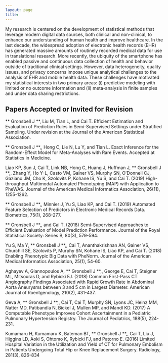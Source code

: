 ```yaml
---
layout: page
title:
---
```

My research is centered on the development of statistical methods that leverage modern digital data sources,
both clinical and non-clinical, to enhance our understanding of human health and improve healthcare. In the last 
decade, the widespread adoption of electronic health records (EHR) has generated massive amounts of routinely
recorded medical data for use in translational research. More recently, the ubiquity of the smartphone has enabled
passive and continuous data collection of health and behavior outside of traditional clinical settings. However, 
data heterogeneity, quality issues, and privacy concerns impose unique analytical challenges to the analysis of
EHR and mobile health data. These challenges have motivated my statistical interests in two primary areas: 
(i) predictive modeling with limited or no outcome information and (ii) meta-analysis in finite samples and 
under data sharing restrictions.


## Papers Accepted or Invited for Revision ##


** Gronsbell J **, Liu M, Tian L, and Cai T. Efficient Estimation and Evaluation of Prediction Rules in Semi-Supervised Settings under Stratified Sampling. Under revision at the Journal of the American Statistical Association.



** Gronsbell J **,, Hong C, Lie N, Lu Y, and Tian L. Exact Inference for the Random-Effect Model for Meta-Analyses with Rare Events. Accepted at Statistics in Medicine.

	

Liao KP, Sun J, Cai T, Link NB, Hong C, Huang J, Huffman J, ** Gronsbell J **,, Zhang Y, Ho Y-L, Casto VM, Gainer VS, Murphy SN, O'Donnell CJ, Gaziano JM, Cho K, Szolovits P, Kohane IS, Yu S, and Cai T. (2019) High-throughput  Multimodal  Automated  Phenotyping  (MAP) with  Application  to  PheWAS. Journal of the American Medical Informatics Association, 26(11), 1255-1262.

	

** Gronsbell J **,, Minnier J, Yu S, Liao KP, and Cai T.  (2019) Automated Feature Selection of Predictors in Electronic Medical Records Data. Biometrics, 75(1), 268-277.

	

** Gronsbell J **,, and Cai T. (2018) Semi-Supervised Approaches to Efficient Evaluation of Model Prediction Performance. Journal of the Royal Statistical Society: Series B, 80(3), 579-594.

	

Yu S, Ma Y, ** Gronsbell J **,, Cai T, Ananthakrishnan AN, Gainer VS, Churchill SE, Szolovits P, Murphy SN, Kohane IS, Liao KP, and Cai T. (2018) Enabling Phenotypic Big Data with PheNorm. Journal of the American Medical Informatics Association, 25(1), 54-60.

	

Aghayev A, Giannopoulos A, ** Gronsbell J **,, George E, Cai T, Steigner ML, Mitsouras D, and Rybicki FJ. (2018) Common First-Pass CT Angiography Findings Associated with Rapid Growth Rate in Abdominal Aorta Aneurysms between 3 and 5 cm in Largest Diameter. American Journal of Roentgenology, 210(2), 431-437.

	

Geva A, ** Gronsbell J **,,  Cai T,  Cai T,  Murphy SN, Lyons JC, Heinz MM, Natter MD, Patibandla N, Bickel J, Mullen MP, and Mandl KD. (2017) A Computable Phenotype Improves Cohort Ascertainment in a Pediatric Pulmonary Hypertension Registry. The Journal of Pediatrics, 188(5), 224-231.

	

Kumamaru H, Kumamaru K, Bateman BT, ** Gronsbell J **,, Cai T, Liu J, Higgins LD, Aoki S, Ohtomo K, Rybicki FJ, and Patorno E. (2016) Limited Hospital Variation in the Utilization and Yield of CT for Pulmonary Embolism in Patients Undergoing Total Hip or Knee Replacement Surgery. Radiology, 281(3), 826-834
	
